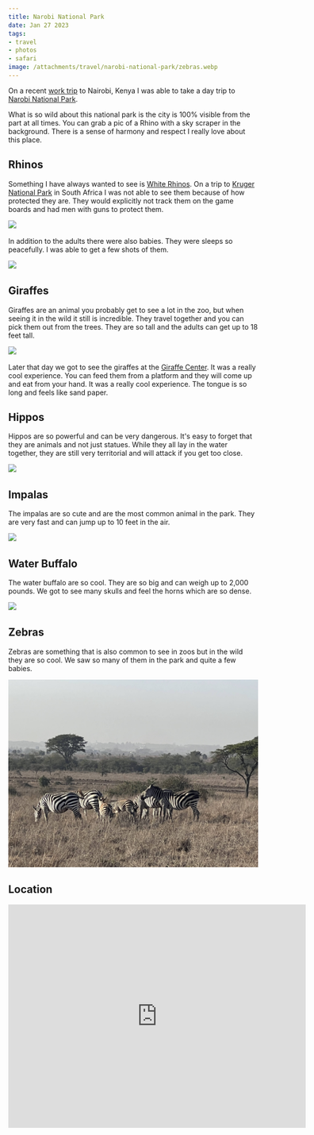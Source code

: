 ```yaml
---
title: Narobi National Park
date: Jan 27 2023
tags:
- travel
- photos
- safari
image: /attachments/travel/narobi-national-park/zebras.webp
---
```


On a recent [work trip](https://flutter.dev/events/flutter-forward) to Nairobi, Kenya I was able to take a day trip to [Narobi National Park](http://www.kws.go.ke/parks/nairobi-national-park). 

What is so wild about this national park is the city is 100% visible from the part at all times. You can grab a pic of a Rhino with a sky scraper in the background. There is a sense of harmony and respect I really love about this place.

## Rhinos

Something I have always wanted to see is [White Rhinos](https://www.worldwildlife.org/species/white-rhino). On a trip to [Kruger National Park](https://www.krugerpark.co.za/) in South Africa I was not able to see them because of how protected they are. They would explicitly not track them on the game boards and had men with guns to protect them.

![](/attachments/travel/narobi-national-park/adult-rhino.webp)

In addition to the adults there were also babies. They were sleeps so peacefully. I was able to get a few shots of them.

![](/attachments/travel/narobi-national-park/baby-rhino.webp)

## Giraffes

Giraffes are an animal you probably get to see a lot in the zoo, but when seeing it in the wild it still is incredible. They travel together and you can pick them out from the trees. They are so tall and the adults can get up to 18 feet tall.

![](/attachments/travel/narobi-national-park/giraffe.webp)

Later that day we got to see the giraffes at the [Giraffe Center](https://www.giraffecentre.org/). It was a really cool experience. You can feed them from a platform and they will come up and eat from your hand. It was a really cool experience. The tongue is so long and feels like sand paper.

## Hippos

Hippos are so powerful and can be very dangerous. It's easy to forget that they are animals and not just statues. While they all lay in the water together, they are still very territorial and will attack if you get too close.

![](/attachments/travel/narobi-national-park/hippos.webp)

## Impalas

The impalas are so cute and are the most common animal in the park. They are very fast and can jump up to 10 feet in the air.

![](/attachments/travel/narobi-national-park/impala.webp)

## Water Buffalo

The water buffalo are so cool. They are so big and can weigh up to 2,000 pounds. We got to see many skulls and feel the horns which are so dense.

![](/attachments/travel/narobi-national-park/water-buffalo.webp)

## Zebras

Zebras are something that is also common to see in zoos but in the wild they are so cool. We saw so many of them in the park and quite a few babies.

![](/attachments/travel/narobi-national-park/zebras.webp)

## Location

<iframe src="https://www.google.com/maps/embed?pb=!1m18!1m12!1m3!1d3988.6727557130876!2d36.8529252!3d-1.3730339!2m3!1f0!2f0!3f0!3m2!1i1024!2i768!4f13.1!3m3!1m2!1s0x182f0fbbde36bc45%3A0x6f9671d1966870ec!2sNairobi%20National%20Park!5e0!3m2!1sen!2sus!4v1675750101245!5m2!1sen!2sus" width="600" height="450" style="border:0;" allowfullscreen="" loading="lazy" referrerpolicy="no-referrer-when-downgrade"></iframe>